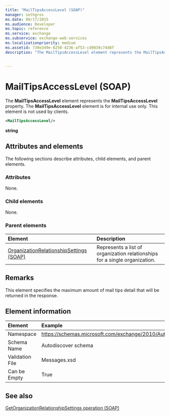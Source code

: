 ```yaml
---
title: "MailTipsAccessLevel (SOAP)"
manager: sethgros
ms.date: 09/17/2015
ms.audience: Developer
ms.topic: reference
ms.service: exchange
ms.subservice: exchange-web-services
ms.localizationpriority: medium
ms.assetid: 730e349e-8250-4236-af53-cd9039c74d8f
description: "The MailTipsAccessLevel element represents the MailTipsAccessLevel property. The MailTipsAccessLevel element is for internal use only. This element is not used by clients."
 
 
---
```


# MailTipsAccessLevel (SOAP)

The **MailTipsAccessLevel** element represents the **MailTipsAccessLevel** property. The **MailTipsAccessLevel** element is for internal use only. This element is not used by clients. 
  
```XML
<MailTipsAccessLevel/>
```

 **string**
## Attributes and elements

The following sections describe attributes, child elements, and parent elements.
  
### Attributes

None.
  
### Child elements

None.
  
### Parent elements

|**Element**|**Description**|
|:-----|:-----|
|[OrganizationRelationshipSettings (SOAP)](organizationrelationshipsettings-soap.md) <br/> |Represents a list of organization relationships for a single organization.  <br/> |
   
## Remarks

This element specifies the maximum amount of mail tips detail that will be returned in the response.
  
## Element information

| Element | Example |
|:-----|:-----|
|Namespace  <br/> |https://schemas.microsoft.com/exchange/2010/Autodiscover  <br/> |
|Schema Name  <br/> |Autodiscover schema  <br/> |
|Validation File  <br/> |Messages.xsd  <br/> |
|Can be Empty  <br/> |True  <br/> |
   
## See also



[GetOrganizationRelationshipSettings operation (SOAP)](getorganizationrelationshipsettings-operation-soap.md)

